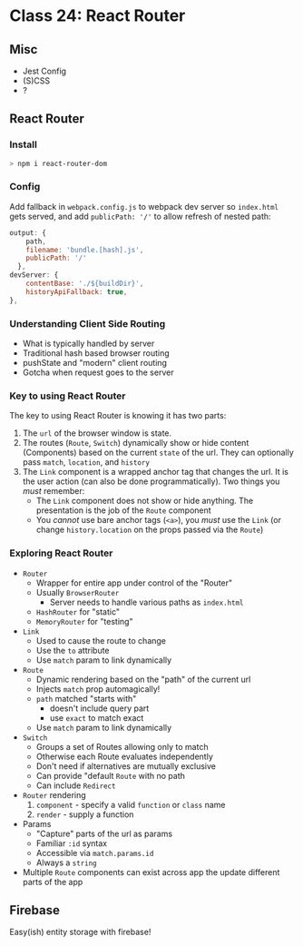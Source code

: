 Class 24: React Router
===

## Misc

* Jest Config
* (S)CSS
* ?
        
## React Router

### Install

```sh
> npm i react-router-dom
```

### Config

Add fallback in `webpack.config.js` to webpack dev server so `index.html` gets served, and add `publicPath: '/'` to allow refresh of nested path:

```js
output: {
    path,
    filename: 'bundle.[hash].js',
    publicPath: '/'
  },
devServer: {
    contentBase: './${buildDir}',
    historyApiFallback: true,
},
```

### Understanding Client Side Routing

* What is typically handled by server
* Traditional hash based browser routing
* pushState and "modern" client routing
* Gotcha when request goes to the server

### Key to using React Router

The key to using React Router is knowing it has two parts:

1. The `url` of the browser window is state.
1. The routes (`Route`, `Switch`) dynamically show or hide content (Components)
based on the current `state` of the url. They can optionally pass `match`, `location`, and `history`
1. The `Link` component is a wrapped anchor tag that changes the url. It is the
user action (can also be done programmatically). Two things you *must* remember:
    * The `Link` component does not show or hide anything. The presentation is the 
    job of the `Route` component
    * You *cannot* use bare anchor tags (`<a>`), you *must* use the `Link` (or 
    change `history.location` on the props passed via the `Route`)

### Exploring React Router
* `Router`
    * Wrapper for entire app under control of the "Router"
    * Usually `BrowserRouter`
        * Server needs to handle various paths as `index.html`
    * `HashRouter` for "static"
    * `MemoryRouter` for "testing"
* `Link`
    * Used to cause the route to change
    * Use the `to` attribute
    * Use `match` param to link dynamically
* `Route`
    * Dynamic rendering based on the "path" of the current url
    * Injects `match` prop automagically!
    * `path` matched "starts with"
        * doesn't include query part
        * use `exact` to match exact
    * Use `match` param to link dynamically
* `Switch`
    * Groups a set of Routes allowing only to match
    * Otherwise each Route evaluates independently
    * Don't need if alternatives are mutually exclusive
    * Can provide "default `Route` with no path
    * Can include `Redirect`
* `Router` rendering
    1. `component` - specify a valid `function` or `class` name
    1. `render` - supply a function
* Params
    * "Capture" parts of the url as params
    * Familiar `:id` syntax
    * Accessible via `match.params.id`
    * Always a `string`
* Multiple `Route` components can exist across app the update different
parts of the app

## Firebase

Easy(ish) entity storage with firebase! 